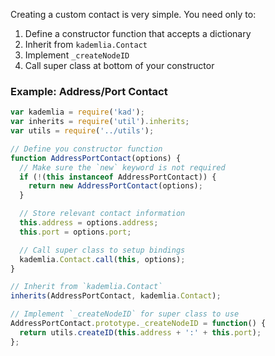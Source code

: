 Creating a custom contact is very simple. You need only to:

1. Define a constructor function that accepts a dictionary
2. Inherit from `kademlia.Contact`
3. Implement `_createNodeID`
4. Call super class at bottom of your constructor

### Example: Address/Port Contact

```js
var kademlia = require('kad');
var inherits = require('util').inherits;
var utils = require('../utils');

// Define you constructor function
function AddressPortContact(options) {
  // Make sure the `new` keyword is not required
  if (!(this instanceof AddressPortContact)) {
    return new AddressPortContact(options);
  }

  // Store relevant contact information
  this.address = options.address;
  this.port = options.port;

  // Call super class to setup bindings
  kademlia.Contact.call(this, options);
}

// Inherit from `kademlia.Contact`
inherits(AddressPortContact, kademlia.Contact);

// Implement `_createNodeID` for super class to use
AddressPortContact.prototype._createNodeID = function() {
  return utils.createID(this.address + ':' + this.port);
};
```
